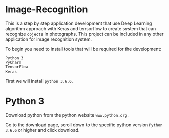 # Image-Recognition

This is a step by step application development that use Deep Learning algorithm approach with Keras and tensorflow to create system that can recognize `objects` in photographs.
This project can be included in any other application for image recognition system.

To begin you need to install tools that will be required for the development:
```
Python 3
PyCharm
TensorFlow
Keras
```
First we will install `python 3.6.6`.
# Python 3
Download python from the python website `www.python.org`.

Go to the download page, scroll down to the specific python version `Python 3.6.6` or higher and click download.

